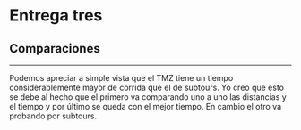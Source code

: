 # Entrega tres

## Comparaciones
--------------------------------------------------------

Podemos apreciar a simple vista que el TMZ tiene un tiempo considerablemente mayor de corrida que el de subtours.
Yo creo que esto se debe al hecho que el primero va comparando uno a uno las distancias y el tiempo y por último se queda con el mejor tiempo. En cambio el otro va probando por subtours.

